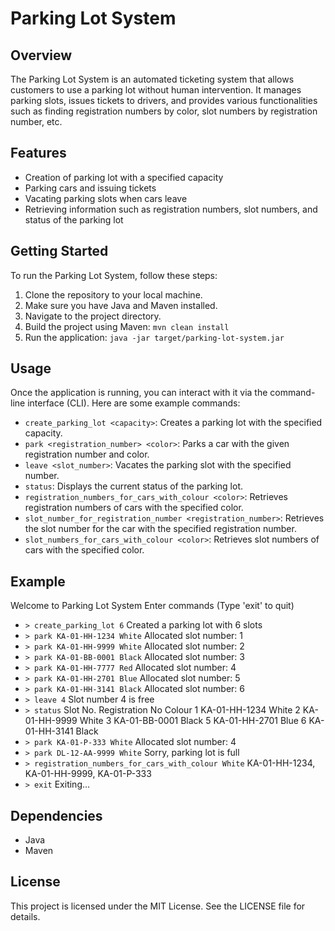 # Parking Lot System

## Overview
The Parking Lot System is an automated ticketing system that allows customers to use a parking lot without human intervention. It manages parking slots, issues tickets to drivers, and provides various functionalities such as finding registration numbers by color, slot numbers by registration number, etc.

## Features
- Creation of parking lot with a specified capacity
- Parking cars and issuing tickets
- Vacating parking slots when cars leave
- Retrieving information such as registration numbers, slot numbers, and status of the parking lot

## Getting Started
To run the Parking Lot System, follow these steps:

1. Clone the repository to your local machine.
2. Make sure you have Java and Maven installed.
3. Navigate to the project directory.
4. Build the project using Maven: `mvn clean install`
5. Run the application: `java -jar target/parking-lot-system.jar`

## Usage
Once the application is running, you can interact with it via the command-line interface (CLI). Here are some example commands:

- `create_parking_lot <capacity>`: Creates a parking lot with the specified capacity.
- `park <registration_number> <color>`: Parks a car with the given registration number and color.
- `leave <slot_number>`: Vacates the parking slot with the specified number.
- `status`: Displays the current status of the parking lot.
- `registration_numbers_for_cars_with_colour <color>`: Retrieves registration numbers of cars with the specified color.
- `slot_number_for_registration_number <registration_number>`: Retrieves the slot number for the car with the specified registration number.
- `slot_numbers_for_cars_with_colour <color>`: Retrieves slot numbers of cars with the specified color.

## Example
Welcome to Parking Lot System
Enter commands (Type 'exit' to quit)
- `> create_parking_lot 6`
Created a parking lot with 6 slots
- `> park KA-01-HH-1234 White`
Allocated slot number: 1
- `> park KA-01-HH-9999 White`
Allocated slot number: 2
- `> park KA-01-BB-0001 Black`
Allocated slot number: 3
- `> park KA-01-HH-7777 Red`
Allocated slot number: 4
- `> park KA-01-HH-2701 Blue`
Allocated slot number: 5
- `> park KA-01-HH-3141 Black`
Allocated slot number: 6
- `> leave 4`
Slot number 4 is free
- `> status`
Slot No. Registration No Colour
1      KA-01-HH-1234 White
2      KA-01-HH-9999 White
3      KA-01-BB-0001 Black
5      KA-01-HH-2701 Blue
6      KA-01-HH-3141 Black
- `> park KA-01-P-333 White`
Allocated slot number: 4
- `> park DL-12-AA-9999 White`
Sorry, parking lot is full
- `> registration_numbers_for_cars_with_colour White`
KA-01-HH-1234, KA-01-HH-9999, KA-01-P-333
- `> exit`
Exiting...

## Dependencies
- Java
- Maven

## License
This project is licensed under the MIT License. See the LICENSE file for details.
